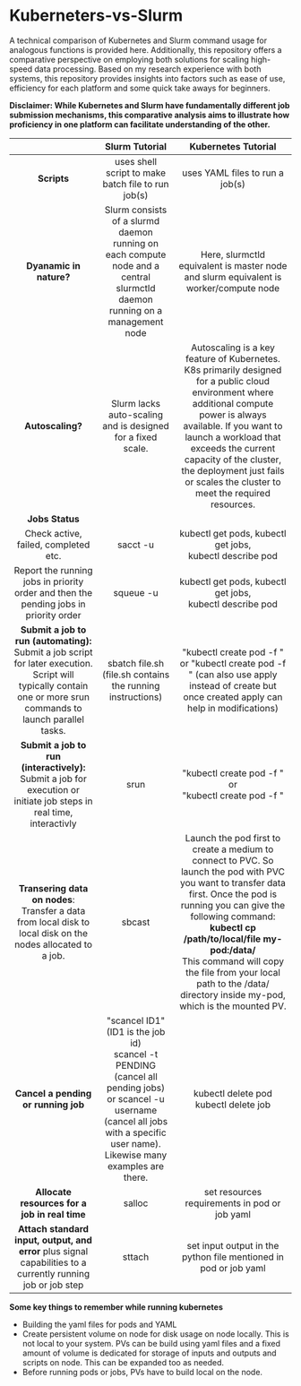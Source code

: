 # Kuberneters-vs-Slurm

A technical comparison of Kubernetes and Slurm command usage for analogous functions is provided here. Additionally, this repository offers a comparative perspective on employing both solutions for scaling high-speed data processing. Based on my research experience with both systems, this repository provides insights into factors such as ease of use, efficiency for each platform and some quick take aways for beginners.

**Disclaimer: While Kubernetes and Slurm have fundamentally different job submission mechanisms, this comparative analysis aims to illustrate how proficiency in one platform can facilitate understanding of the other.**

|  | Slurm Tutorial | Kubernetes Tutorial |
| :---:   | :---: | :---: |
| **Scripts** | uses shell script to make batch file to run job(s)| uses YAML files to run a job(s)|
| **Dyanamic in nature?** | Slurm consists of a slurmd daemon running on each compute node and a central slurmctld daemon running on a management node | Here, slurmctld equivalent is master node and slurm equivalent is worker/compute node |
| **Autoscaling?**	   | Slurm lacks auto-scaling and is designed for a fixed scale. | Autoscaling is a key feature of Kubernetes. K8s primarily designed for a public cloud environment where additional compute power is always available. If you want to launch a workload that exceeds the current capacity of the cluster, the deployment just fails or scales the cluster to meet the required resources. |
|**Jobs Status**  |   |     |
| Check active, failed, completed etc. | sacct -u <username> | kubectl get pods, kubectl get jobs, <br>kubectl describe pod <podname> |
|Report the running jobs in priority order and then the pending jobs in priority order| squeue -u <username> | kubectl get pods, kubectl get jobs, <br>kubectl describe pod <podname> |
| **Submit a job to run (automating):** Submit a job script for later execution. Script will typically contain one or more srun commands to launch parallel tasks.| sbatch file.sh (file.sh contains the running instructions) | "kubectl create pod -f <YAMLfile>" or "kubectl create pod -f <YAMLfile>" (can also use apply instead of create but once created apply can help in modifications) |
| **Submit a job to run (interactively):** Submit a job for execution or initiate job steps in real time, interactivly | srun | "kubectl create pod -f <YAMLfile>" or <br> "kubectl create pod -f <YAMLfile>" |
| **Transering data on nodes**: Transfer a data from local disk to local disk on the nodes allocated to a job.| sbcast  | Launch the pod first to create a medium to connect to PVC. So launch the pod with PVC you want to transfer data first. Once the pod is running you can give the following command: <br> **kubectl cp /path/to/local/file my-pod:/data/** <br> This command will copy the file from your local path to the /data/ directory inside my-pod, which is the mounted PV. |
|**Cancel a pending or running job**| "scancel ID1" (ID1 is the job id)<br>scancel -t PENDING (cancel all pending jobs) <br>or scancel -u username (cancel all jobs with a specific user name). Likewise many examples are there.| kubectl delete pod <podname> <br> kubectl delete job <jobname>|
|**Allocate resources for a job in real time**| salloc | set resources requirements in pod or job yaml |
|**Attach standard input, output, and error** plus signal capabilities to a currently running job or job step	| sttach | set input output in the python file mentioned in pod or job yaml | 

**Some key things to remember while running kubernetes**<br>
- Building the yaml files for pods and YAML <br>
- Create persistent volume on node for disk usage on node locally. This is not local to your system. PVs can be build using yaml files and a fixed amount of volume is dedicated for storage of inputs and outputs and scripts on node. This can be expanded too as needed. <br>
- Before running pods or jobs, PVs have to build local on the node. <br>




<!-- Convert it into table here
https://docs.google.com/spreadsheets/d/1qMnKAA5yYIJGemuwOGr8rjKKR-OGtrx08P2S95erjek/edit?gid=0#gid=0 -->
